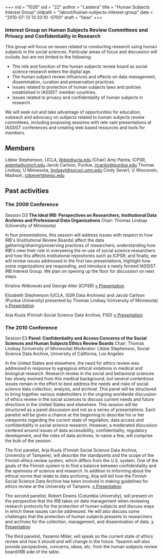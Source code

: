 +++
nid = "1026"
uid = "22"
author = "t.alatera"
title = "Human Subjects Interest Group"
oldpath = "/about/human-subjects-interest-group"
date = "2010-07-13 13:33:10 -0700"
draft = "false"
+++
### Interest Group on Human Subjects Review Committees and Privacy and Confidentiality in Research

This group will focus on issues related to conducting research using
human subjects in the social sciences. Particular areas of focus and
discussion will include, but are not limited to the following:

-   The role and function of the human subjects review board as social
    science research enters the digital age.
-   The human subject review influences and effects on data management,
    dissemination, curation and preservation practices.
-   Issues related to protection of human subjects laws and policies
    established in IASSIST member countries.
-   Issues related to privacy and confidentiality of human subjects in
    research.

We will seek out and take advantage of opportunities for education,
outreach and advocacy on subjects related to human subjects review
committees, including proposing sessions with rele vant presentations at
IASSIST conferences and creating web based resources and tools for
members.

Members
-------

Libbie Stephenson, UCLA, libbie@ucla.edu (Chair)
Amy Pienta, ICPSR, apienta@umich.edu
Jacob Carlson, Purdue, jrcarlso@purdue.edu
Thomas Lindsay, U Minnesota, lindsayt@socsci.umn.edu
Cindy Severt, U Wisconsin, Madison, cdsevert@wisc.edu

Past activities
---------------

### The 2009 Conference

Session D3
**The Ideal IRB: Perspectives on Researchers, Institutional Data
Archives and Professional Data Organizations**
Chair: Thomas Lindsay (University of Minnesota)

In four presentations, this session will address issues with respect to
how IRB's (Institutional Review Boards) affect the data
gathering/sharing/preserving practices of researchers; understanding how
IRB's view their role in overseeing the re-use of social science
researchers and how this affects institutional repositories such as
ICPSR; and finally, we will review issues addressed in the first two
presentations, highlight how some organizations are responding, and
introduce a newly formed IASSIST IRB Interest Group. We plan on opening
up the floor for discussion on next steps.

Kristine Witkowski and George Alter (ICPSR)
[»
Presentation](http://www.fsd.uta.fi/iassist2009/presentations/D3_Witkowski.ppt)

Elizabeth Stephenson (UCLA, ISSR Data Archives) and Jacob Carlson
(Purdue University) presented by Thomas Lindsay (University of
Minnesota)
[»
Presentation](http://www.fsd.uta.fi/iassist2009/presentations/D3_Stephenson.ppt)

Arja Kuula (Finnish Social Science Data Archive, FSD)
[»
Presentation](http://www.fsd.uta.fi/iassist2009/presentations/D3_Kuula.ppt)

### The 2010 Conference

Session E3
**Panel: Confidentiality and Access Concerns of the Social Sciences and
Human Subjects Ethics Review Boards**
Chair: Thomas Lindsay (University of Minnesota)
Moderator: Libbie Stephenson, Social Science Data Archive, University of
California, Los Angeles

In the United States and elsewhere, the need for ethics review was
addressed in response to egregious ethical violations in medical and
biological research. Research review in the social and behavioral
sciences has slowly evolved from this medical background, but several
contentious issues remain in the effort to best address the needs and
risks of social science data collection, analysis, and archival. This
panel will be structured to bring together various stakeholders in the
ongoing worldwide discussion of ethics review in the social sciences to
discuss current needs and future directions in the United States and
elsewhere. This session will be structured as a panel discussion and not
as a series of presentations. Each panelist will be given a chance at
the beginning to describe his or her viewpoints regarding the current
state of regulation, data access and confidentiality in social science
research. However, a moderated discussion centered around issues of data
accessibility, confidentiality, regulatory development, and the roles of
data archives, to name a few, will comprise the bulk of the session.

The first panelist, Arja Kuula (Finnish Social Science Data Archive,
University of Tampere), will describe the standpoints and the scope of
the Finnish ethics review system, which differs from the U.S. system.
One of the goals of the Finnish system is to find a balance between
confidentiality and the openness of science and research. In addition to
informing about the ethical norms that relate to data archiving, Arja
will tell how the Finnish Social Science Data Archive has been involved
in making guidelines for ethics review at the University of Tampere.
[»
Presentation](http://www.ciser.cornell.edu/IASSIST/program/pres/e3/ArjaIASSIST2010%20-%20Copy.ppt)

The second panelist, Robert Downs (Columbia University), will present on
the perspective that the IRB takes on data management when reviewing
research protocols for the protection of human subjects and discuss ways
in which these issues can be addressed. He will also discuss some
challenges that the protection of human subjects presents to researchers
and archives for the collection, management, and dissemination of data.
[»
Presentation](http://www.ciser.cornell.edu/IASSIST/program/pres/e3/DownsDataMgtForProtectionHumanSubjects20100603.pptx)

The third panelist, Yasamin Miller, will speak on the current state of
ethics review and how it should and will change in the future. Yasamin
will also provide perspectives, concerns, ideas, etc. from the human
subjects review board/IRB side of the table.
